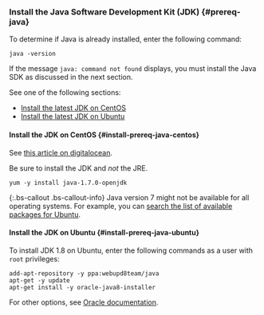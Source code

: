 ### Install the Java Software Development Kit (JDK) {#prereq-java}

To determine if Java is already installed, enter the following command:

	java -version

If the message `java: command not found` displays, you must install the Java SDK as discussed in the next section.

See one of the following sections:

* [Install the latest JDK on CentOS](#install-prereq-java-centos)
* [Install the latest JDK on Ubuntu](#install-prereq-java-ubuntu)

#### Install the JDK on CentOS {#install-prereq-java-centos}

See [this article on digitalocean](https://www.digitalocean.com/community/tutorials/how-to-install-java-on-centos-and-fedora#install-oracle-java-8).

Be sure to install the JDK and *not* the JRE.

	yum -y install java-1.7.0-openjdk

{:.bs-callout .bs-callout-info}
Java version 7 might not be available for all operating systems. For example, you can [search the list of available packages for Ubuntu](http://packages.ubuntu.com/).

#### Install the JDK on Ubuntu {#install-prereq-java-ubuntu}

To install JDK 1.8 on Ubuntu, enter the following commands as a user with `root` privileges:

	add-apt-repository -y ppa:webupd8team/java
	apt-get -y update
	apt-get install -y oracle-java8-installer

For other options, see [Oracle documentation](https://docs.oracle.com/javase/8/docs/technotes/guides/install/install_overview.html).
